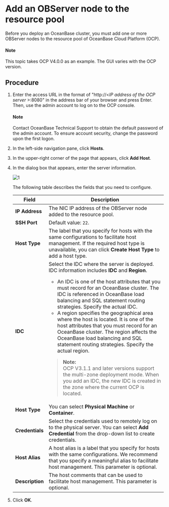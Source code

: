 # Add an OBServer node to the resource pool

Before you deploy an OceanBase cluster, you must add one or more OBServer nodes to the resource pool of OceanBase Cloud Platform (OCP).

  <main id="notice" type='explain'>
    <h4>Note</h4>
    <p>This topic takes OCP V4.0.0 as an example. The GUI varies with the OCP version. </p>
  </main>

## Procedure

1. Enter the access URL in the format of "http://\<*IP address of the OCP server* \>:8080" in the address bar of your browser and press Enter. Then, use the admin account to log on to the OCP console.

   <main id="notice" type='explain'>
     <h4>Note</h4>
     <p>Contact OceanBase Technical Support to obtain the default password of the admin account. To ensure account security, change the password upon the first logon. </p>
   </main>

2. In the left-side navigation pane, click **Hosts**.

3. In the upper-right corner of the page that appears, click **Add Host**.

4. In the dialog box that appears, enter the server information.

   ![1](https://obbusiness-private.oss-cn-shanghai.aliyuncs.com/doc/img/observer-enterprise/V4.0.0/4.deploy-the-oceanbase-database/OCP/1%E6%B7%BB%E5%8A%A0%E4%B8%BB%E6%9C%BA.png)

   The following table describes the fields that you need to configure.

   | **Field** | **Description** |
   |------------|----------------------|
   | **IP Address** | The NIC IP address of the OBServer node added to the resource pool.  |
   | **SSH Port** | Default value: `22`.  |
   | **Host Type** | The label that you specify for hosts with the same configurations to facilitate host management. If the required host type is unavailable, you can click **Create Host Type** to add a host type.  |
   | **IDC** | Select the IDC where the server is deployed. IDC information includes **IDC** and **Region**. <ul><li>An IDC is one of the host attributes that you must record for an OceanBase cluster. The IDC is referenced in OceanBase load balancing and SQL statement routing strategies. Specify the actual IDC. </li><li>A region specifies the geographical area where the host is located. It is one of the host attributes that you must record for an OceanBase cluster. The region affects the OceanBase load balancing and SQL statement routing strategies. Specify the actual region. </li></ul><blockquote><b>Note: </b></br>OCP V3.1.1 and later versions support the multi-zone deployment mode. When you add an IDC, the new IDC is created in the zone where the current OCP is located. </blockquote> |
   | **Host Type** | You can select **Physical Machine** or **Container**.  |
   | **Credentials** | Select the credentials used to remotely log on to the physical server. You can select **Add Credential** from the drop-down list to create credentials.  |
   | **Host Alias** | A host alias is a label that you specify for hosts with the same configurations. We recommend that you specify a meaningful alias to facilitate host management. This parameter is optional.  |
   | **Description** | The host comments that can be used to facilitate host management. This parameter is optional.  |

5. Click **OK**.
